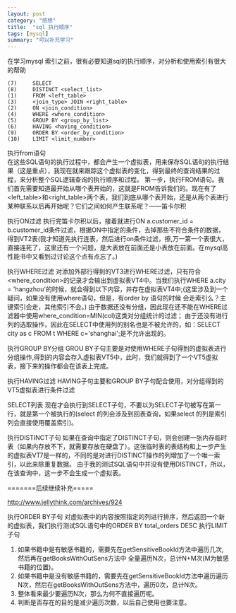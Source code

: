 ```yaml
---
layout: post
category: "感想"
title:  "sql 执行顺序"
tags: [mysql]
summary: "可以补充学习"
---
```


在学习mysql 索引之前，很有必要知道sql的执行顺序，对分析和使用索引有很大的帮助

```
(7)     SELECT 
(8)     DISTINCT <select_list>
(1)     FROM <left_table>
(3)     <join_type> JOIN <right_table>
(2)     ON <join_condition>
(4)     WHERE <where_condition>
(5)     GROUP BY <group_by_list>
(6)     HAVING <having_condition>
(9)     ORDER BY <order_by_condition>
(10)    LIMIT <limit_number>
```
执行from语句   
在这些SQL语句的执行过程中，都会产生一个虚拟表，用来保存SQL语句的执行结果（这是重点），我现在就来跟踪这个虚拟表的变化，得到最终的查询结果的过程，来分析整个SQL逻辑查询的执行顺序和过程。
第一步，执行FROM语句。我们首先需要知道最开始从哪个表开始的，这就是FROM告诉我们的。现在有了<left_table>和<right_table>两个表，我们到底从哪个表开始，还是从两个表进行某种联系以后再开始呢？它们之间如何产生联系呢？——笛卡尔积

执行ON过滤
执行完笛卡尔积以后，接着就进行ON a.customer_id = b.customer_id条件过滤，根据ON中指定的条件，去掉那些不符合条件的数据，得到VT2表(我才知道先执行连表，然后进行on条件过滤，擦,万一第一个表很大，直接连死了，这里还有一个问题，是大表放在前面还是小表放在前面。在mysql高性能书中又看到过讨论这个点有点忘了。)

执行WHERE过滤
对添加外部行得到的VT3进行WHERE过滤，只有符合<where_condition>的记录才会输出到虚拟表VT4中。当我们执行WHERE a.city = 'hangzhou'的时候，就会得到以下内容，并存在虚拟表VT4中;(这里涉及到一个疑问，如果没有使用where语句，但是，有order by 语句的时候 会走索引么？主键索引会走，其他索引不会。)
	由于数据还没有分组，因此现在还不能在WHERE过滤器中使用where_condition=MIN(col)这类对分组统计的过滤；
	由于还没有进行列的选取操作，因此在SELECT中使用列的别名也是不被允许的，如：SELECT city as c FROM t WHERE c='shanghai';是不允许出现的。

执行GROUP BY分组
GROU BY子句主要是对使用WHERE子句得到的虚拟表进行分组操作,得到的内容会存入虚拟表VT5中，此时，我们就得到了一个VT5虚拟表，接下来的操作都会在该表上完成。

执行HAVING过滤
HAVING子句主要和GROUP BY子句配合使用，对分组得到的VT5虚拟表进行条件过滤

SELECT列表
现在才会执行到SELECT子句，不要以为SELECT子句被写在第一行，就是第一个被执行的(select 的列会涉及到回表查询，如果select 的列是索引列会直接使用覆盖索引)。

执行DISTINCT子句
如果在查询中指定了DISTINCT子句，则会创建一张内存临时表（如果内存放不下，就需要存放在硬盘了）。这张临时表的表结构和上一步产生的虚拟表VT7是一样的，不同的是对进行DISTINCT操作的列增加了一个唯一索引，以此来除重复数据。
由于我的测试SQL语句中并没有使用DISTINCT，所以，在该查询中，这一步不会生成一个虚拟表。

=======后续继续补充=====

http://www.jellythink.com/archives/924

执行ORDER BY子句
对虚拟表中的内容按照指定的列进行排序，然后返回一个新的虚拟表，我们执行测试SQL语句中的ORDER BY total_orders DESC
执行LIMIT子句

1. 如果书籍中是有敏感书籍的，需要先在getSensitiveBookId方法中遍历几次,然后再在getBooksWithOutSens方法中 全量遍历N次，总计N+M次(M为敏感书籍的位置)。
2. 如果书籍中是没有敏感书籍的，需要先在getSensitiveBookId方法中遍历遍历N次，然后在getBooksWithOutSens方法中，遍历0次，总计N次。
3. 整体看来最少要遍历N次，那么为何不直接遍历呢。
4. 判断是否存在的目的是减少遍历次数，以后自己使用也要注意。


 


